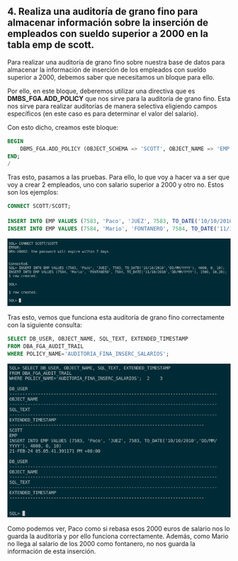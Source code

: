 ## 4. Realiza una auditoría de grano fino para almacenar información sobre la inserción de empleados con sueldo superior a 2000 en la tabla emp de scott.

Para realizar una auditoría de grano fino sobre nuestra base de datos para almacenar la información de inserción de los empleados con sueldo superior a 2000, debemos saber que necesitamos un bloque para ello.

Por ello, en este bloque, deberemos utilizar una directiva que es **DMBS_FGA.ADD_POLICY** que nos sirve para la auditoría de grano fino. Esta nos sirve para realizar auditorías de manera selectiva eligiendo campos específicos (en este caso es para determinar el valor del salario).

Con esto dicho, creamos este bloque:

```sql
BEGIN
    DBMS_FGA.ADD_POLICY (OBJECT_SCHEMA => 'SCOTT', OBJECT_NAME => 'EMP', POLICY_NAME => 'AUDITORIA_FINA_INSERC_SALARIOS', AUDIT_CONDITION => 'SAL > 2000', STATEMENT_TYPES => 'INSERT');
END;
/
```

Tras esto, pasamos a las pruebas. Para ello, lo que voy a hacer va a ser que voy a crear 2 empleados, uno con salario superior a 2000 y otro no. Estos son los ejemplos:

```sql
CONNECT SCOTT/SCOTT;

INSERT INTO EMP VALUES (7583, 'Paco', 'JUEZ', 7583, TO_DATE('10/10/2010','DD/MM/YYYY'), 4000, 0, 10);
INSERT INTO EMP VALUES (7584, 'Mario', 'FONTANERO', 7584, TO_DATE('11/10/2010','DD/MM/YYYY'), 1500, 10,20);
```

![FOTOS](img/15.png)

Tras esto, vemos que funciona esta auditoría de grano fino correctamente con la siguiente consulta:

```sql
SELECT DB_USER, OBJECT_NAME, SQL_TEXT, EXTENDED_TIMESTAMP 
FROM DBA_FGA_AUDIT_TRAIL 
WHERE POLICY_NAME='AUDITORIA_FINA_INSERC_SALARIOS';
```

![FOTOS](img/16.png)

Como podemos ver, Paco como si rebasa esos 2000 euros de salario nos lo guarda la auditoría y por ello funciona correctamente. Además, como Mario no llega al salario de los 2000 como fontanero, no nos guarda la información de esta inserción.